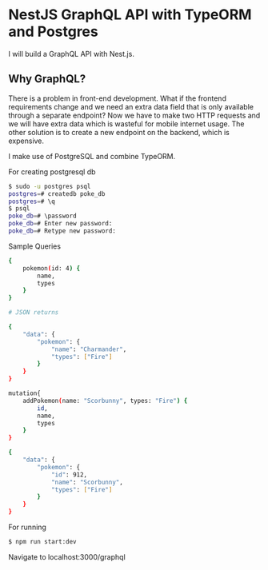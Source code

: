 # NestJS GraphQL API with TypeORM and Postgres

I will build a GraphQL API with Nest.js. 

## Why GraphQL?
There is a problem in front-end development.
What if the frontend requirements change and we need an extra data field that is only available through a separate endpoint?
Now we have to make two HTTP requests and we will have extra data which is wasteful for mobile internet usage.
The other solution is to create a new endpoint on the backend, which is expensive.

I make use of PostgreSQL and combine TypeORM.

For creating postgresql db 
```bash
$ sudo -u postgres psql
postgres=# createdb poke_db
postgres=# \q
$ psql
poke_db=# \password
poke_db=# Enter new password:
poke_db=# Retype new password:
```

Sample Queries
```bash
{
    pokemon(id: 4) {
        name,
        types
    }
}

# JSON returns

{
    "data": {
        "pokemon": {
            "name": "Charmander",
            "types": ["Fire"]
        }
    }
}

mutation{
    addPokemon(name: "Scorbunny", types: "Fire") {
        id,
        name,
        types
    }
}

{
    "data": {
        "pokemon": {
            "id": 912,
            "name": "Scorbunny",
            "types": ["Fire"]
        }
    }
}
``` 

For running  

```bash
$ npm run start:dev
```

Navigate to localhost:3000/graphql